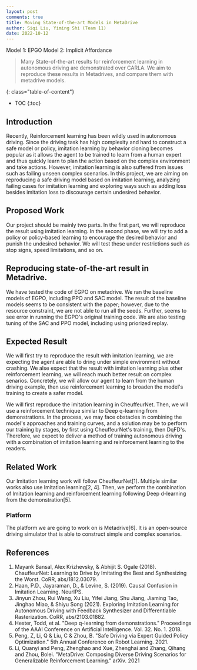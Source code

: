```yaml
---
layout: post
comments: true
title: Moving State-of-the-art Models in MetaDrive
author: Siqi Liu, Yiming Shi (Team 11)
date: 2022-10-12
---
```


Model 1: EPGO
Model 2: Implicit Affordance

> Many State-of-the-art results for reinforcement learning in autonomous driving are demonstrated over CARLA. We aim to reproduce these results in Metadrives, and compare them with metadrive models. 
<!-- (prev proposal)> Ususally driving involves multiple intelligent agents, intelligent machine or human. With more information cooperated, agents may performs differently to achieve their goals. In this projects, we want to research about Reinforcement Learning (RL) based method such that all the agents collaborate with each other to achieve the best goal in total. -->
<!--more-->
{: class="table-of-content"}
* TOC
{:toc}

## Introduction 
Recently, Reinforcement learning has been wildly used in autonomous driving. Since the driving task has high complexity and hard to construct a safe model or policy, imitation learning by behavior cloning becomes popular as it allows the agent to be trained to learn from a human expert and thus quickly learn to plan the action based on the complex environment and take actions. However, imitation learning is also suffered from issues such as failing unseen complex scenarios. In this project, we are aiming on reproducing a safe driving model based on imitation learning, analyzing failing cases for imitation learning and exploring ways such as adding loss besides imitation loss to discourage certain undesired behavior.

<!-- As 5G techniques become more mature, vehicle-to-everything (V2X) becomes possible. This allows vehicles to communicate with any entity that may affect, or may be affected by, the vehicle. A vehicle may use this information to act differently to achieve the final goal.  -->


## Proposed Work
Our project should be mainly two parts. In the first part, we will reproduce the result using imitation learning. In the second phase, we will try to add a policy or policy-based learning to encourage the desired behavior and punish the undesired behavior. We will test these under restrictions such as stop signs, speed limitations, and so on.

## Reproducing state-of-the-art result in Metadrive. 

We have tested the code of EGPO on metadrive. We ran the baseline models of EGPO, including PPO and SAC model. 
The result of the baseline models seems to be consistent with the paper; however, due to the resource constraint, we are not able to run all the seeds. 
Further, seems to see error in running the EGPO's original training code. 
We are also testing tuning of the SAC and PPO model, including using priorized replay. 

## Expected Result
We will first try to reproduce the result with imitation learning, we are expecting the agent are able to dring under simple environment without crashing. We alse expect that the result with imitation learning plus other reinforcement learning, we will reach much better result on complex senarios. 
Concretely, we will allow our agent to learn from the human driving example, then use reinforcement learning to broaden the model's training to create a safer model. 

We will first reproduce the imitation learning in CheuffeurNet. Then, we will use a reinforcement technique similar to Deep q-learning from demonstrations. 
In the process, we may face obstacles in combining the model's approaches and training curves, and a solution may be to perform our training by stages, by first using CheuffeurNet's training, then DqFD's. 
Therefore, we expect to deliver a method of training autonomous driving with a combination of imitation learning and reinforcement learning to the readers. 

## Related Work

Our Imitation learning work will follow CheuffeurNet[1]. 
Multiple similar works also use Imitation learning[2, 4].
Then, we perform the combination of Imitation learning and reinforcement learning following Deep d-learning from the demonstration[5].

### Platform
The platform we are going to work on is Metadrive[6]. It is an open-source driving simulator that is able to construct simple and complex scenarios.

## References
1. Mayank Bansal, Alex Krizhevsky, & Abhĳit S. Ogale (2018). ChauffeurNet: Learning to Drive by Imitating the Best and Synthesizing the Worst. CoRR, abs/1812.03079.
2. Haan, P.D., Jayaraman, D., & Levine, S. (2019). Causal Confusion in Imitation Learning. NeurIPS.
3. Jinyun Zhou, Rui Wang, Xu Liu, Yifei Jiang, Shu Jiang, Jiaming Tao, Jinghao Miao, & Shiyu Song (2021). Exploring Imitation Learning for Autonomous Driving with Feedback Synthesizer and Differentiable Rasterization. CoRR, abs/2103.01882.
4. Hester, Todd, et al. "Deep q-learning from demonstrations." Proceedings of the AAAI Conference on Artificial Intelligence. Vol. 32. No. 1. 2018.
5. Peng, Z, Li, Q & Liu, C & Zhou, B. "Safe Driving via Expert Guided Policy Optimization." 5th Annual Conference on Robot Learning. 2021.
6. Li, Quanyi and Peng, Zhenghao and Xue, Zhenghai and Zhang, Qihang and Zhou, Bolei. "MetaDrive: Composing Diverse Driving Scenarios for Generalizable Reinforcement Learning." arXiv. 2021
